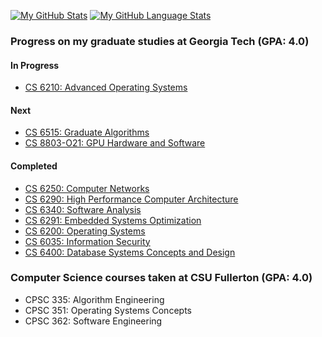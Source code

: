 [![My GitHub Stats](https://github-readme-stats-phi-one-62.vercel.app/api/?username=gaubiago&count_private=true&hide_rank=true&theme=transparent&include_all_commits=true&show_icons=true&hide_border=true&custom_title=My%20%GitHub%20%Stats)]()
[![My GitHub Language Stats](https://github-readme-stats-phi-one-62.vercel.app/api/top-langs/?username=gaubiago&count_private=true&layout=compact&theme=transparent&langs_count=10&hide=GLSL,Forth,MATLAB,Jupyter%20%Notebook&include_all_commits=true&card_width=350px&hide_border=true&custom_title=Top&nbsp;10&nbsp;Languages%20%I've%20%Used)]()

### Progress on my graduate studies at Georgia Tech (GPA: 4.0)

#### In Progress
 - [CS 6210: Advanced Operating Systems](https://omscs.gatech.edu/cs-6210-advanced-operating-systems)

#### Next
 - [CS 6515: Graduate Algorithms](https://omscs.gatech.edu/cs-6515-intro-graduate-algorithms)
 - [CS 8803-O21: GPU Hardware and Software](https://omscs.gatech.edu/cs-8803-o21-gpu-hardware-and-software)

#### Completed
 - [CS 6250: Computer Networks](https://omscs.gatech.edu/cs-6250-computer-networks)
 - [CS 6290: High Performance Computer Architecture](https://omscs.gatech.edu/cs-6290-high-performance-computer-architecture)
 - [CS 6340: Software Analysis](https://omscs.gatech.edu/cs-6340-software-analysis)
 - [CS 6291: Embedded Systems Optimization](https://omscs.gatech.edu/cs-6291-embedded-systems-optimization)
 - [CS 6200: Operating Systems](https://omscs.gatech.edu/cs-6200-introduction-operating-systems)
 - [CS 6035: Information Security](https://omscs.gatech.edu/cs-6035-introduction-to-information-security)
 - [CS 6400: Database Systems Concepts and Design](https://omscs.gatech.edu/cs-6400-database-systems-concepts-and-design)
 

### Computer Science courses taken at CSU Fullerton (GPA: 4.0)
 - CPSC 335: Algorithm Engineering
 - CPSC 351: Operating Systems Concepts
 - CPSC 362: Software Engineering

<!--

Good tips for further customization of the profile page:
https://www.youtube.com/watch?v=n6d4KHSKqGk&t

Cards to update every 4 hours.

### Hi there 👋

**gaubiago/gaubiago** is a ✨ _special_ ✨ repository because its `README.md` (this file) appears on your GitHub profile.

Here are some ideas to get you started:

- 🔭 I’m currently working on ...
- 🌱 I’m currently learning ...
- 👯 I’m looking to collaborate on ...
- 🤔 I’m looking for help with ...
- 💬 Ask me about ...
- 📫 How to reach me: ...
- 😄 Pronouns: ...
- ⚡ Fun fact: ...

-->
